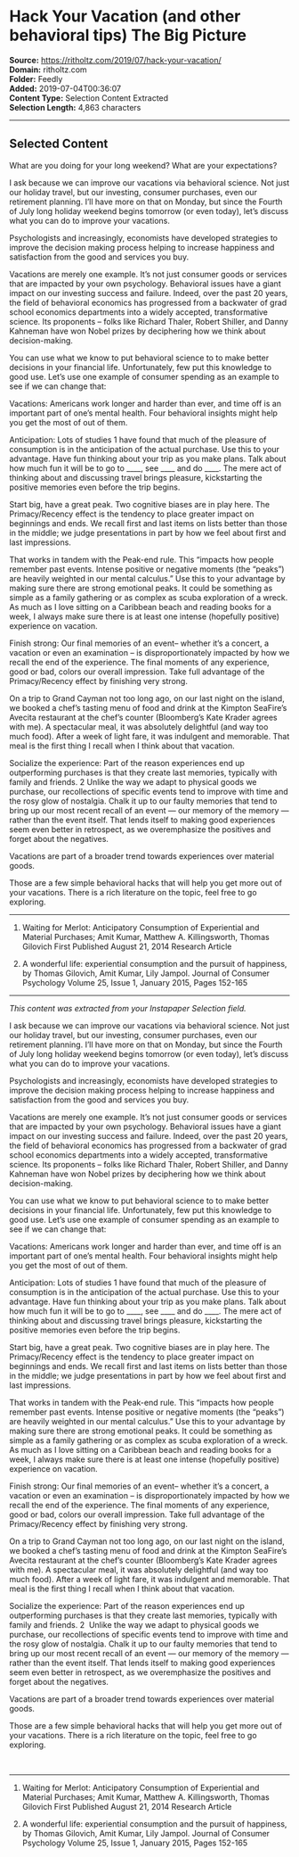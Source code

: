 # Hack Your Vacation (and other behavioral tips) The Big Picture

**Source:** https://ritholtz.com/2019/07/hack-your-vacation/  
**Domain:** ritholtz.com  
**Folder:** Feedly  
**Added:** 2019-07-04T00:36:07  
**Content Type:** Selection Content Extracted  
**Selection Length:** 4,863 characters  


---

## Selected Content

What are you doing for your long weekend? What are your expectations?

I ask because we can improve our vacations via behavioral science. Not just our holiday travel, but our investing, consumer purchases, even our retirement planning. I’ll have more on that on Monday, but since the Fourth of July long holiday weekend begins tomorrow (or even today), let’s discuss what you can do to improve your vacations.

Psychologists and increasingly, economists have developed strategies to improve the decision making process helping to increase happiness and satisfaction from the good and services you buy.

Vacations are merely one example. It’s not just consumer goods or services that are impacted by your own psychology. Behavioral issues have a giant impact on our investing success and failure. Indeed, over the past 20 years, the field of behavioral economics has progressed from a backwater of grad school economics departments into a widely accepted, transformative science. Its proponents – folks like Richard Thaler, Robert Shiller, and Danny Kahneman have won Nobel prizes by deciphering how we think about decision-making.

You can use what we know to put behavioral science to to make better decisions in your financial life. Unfortunately, few put this knowledge to good use. Let’s use one example of consumer spending as an example to see if we can change that:

Vacations: Americans work longer and harder than ever, and time off is an important part of one’s mental health. Four behavioral insights might help you get the most of out of them.

Anticipation: Lots of studies 1 have found that much of the pleasure of consumption is in the anticipation of the actual purchase. Use this to your advantage. Have fun thinking about your trip as you make plans. Talk about how much fun it will be to go to ____, see ____ and do ____. The mere act of thinking about and discussing travel brings pleasure, kickstarting the positive memories even before the trip begins.

Start big, have a great peak. Two cognitive biases are in play here. The Primacy/Recency effect is the tendency to place greater impact on beginnings and ends. We recall first and last items on lists better than those in the middle; we judge presentations in part by how we feel about first and last impressions.

That works in tandem with the Peak-end rule. This “impacts how people remember past events. Intense positive or negative moments (the “peaks”) are heavily weighted in our mental calculus.” Use this to your advantage by making sure there are strong emotional peaks. It could be something as simple as a family gathering or as complex as scuba exploration of a wreck. As much as I love sitting on a Caribbean beach and reading books for a week, I always make sure there is at least one intense (hopefully positive) experience on vacation.

Finish strong: Our final memories of an event– whether it’s a concert, a vacation or even an examination – is disproportionately impacted by how we recall the end of the experience. The final moments of any experience, good or bad, colors our overall impression. Take full advantage of the Primacy/Recency effect by finishing very strong.

On a trip to Grand Cayman not too long ago, on our last night on the island, we booked a chef’s tasting menu of food and drink at the Kimpton SeaFire’s Avecita restaurant at the chef’s counter (Bloomberg’s Kate Krader agrees with me). A spectacular meal, it was absolutely delightful (and way too much food). After a week of light fare, it was indulgent and memorable. That meal is the first thing I recall when I think about that vacation.

Socialize the experience: Part of the reason experiences end up outperforming purchases is that they create last memories, typically with family and friends. 2 Unlike the way we adapt to physical goods we purchase, our recollections of specific events tend to improve with time and the rosy glow of nostalgia. Chalk it up to our faulty memories that tend to bring up our most recent recall of an event — our memory of the memory — rather than the event itself. That lends itself to making good experiences seem even better in retrospect, as we overemphasize the positives and forget about the negatives.

Vacations are part of a broader trend towards experiences over material goods.

Those are a few simple behavioral hacks that will help you get more out of your vacations. There is a rich literature on the topic, feel free to go exploring.

___________

1. Waiting for Merlot: Anticipatory Consumption of Experiential and Material Purchases; Amit Kumar, Matthew A. Killingsworth, Thomas Gilovich First Published August 21, 2014 Research Article

2. A wonderful life: experiential consumption and the pursuit of happiness, by Thomas Gilovich, Amit Kumar, Lily Jampol. Journal of Consumer Psychology Volume 25, Issue 1, January 2015, Pages 152-165

---

*This content was extracted from your Instapaper Selection field.*

I ask because we can improve our vacations via behavioral science. Not just our holiday travel, but our investing, consumer purchases, even our retirement planning. I’ll have more on that on Monday, but since the Fourth of July long holiday weekend begins tomorrow (or even today), let’s discuss what you can do to improve your vacations.

Psychologists and increasingly, economists have developed strategies to improve the decision making process helping to increase happiness and satisfaction from the good and services you buy.

Vacations are merely one example. It’s not just consumer goods or services that are impacted by your own psychology. Behavioral issues have a giant impact on our investing success and failure. Indeed, over the past 20 years, the field of behavioral economics has progressed from a backwater of grad school economics departments into a widely accepted, transformative science. Its proponents – folks like Richard Thaler, Robert Shiller, and Danny Kahneman have won Nobel prizes by deciphering how we think about decision-making.

You can use what we know to put behavioral science to to make better decisions in your financial life. Unfortunately, few put this knowledge to good use. Let’s use one example of consumer spending as an example to see if we can change that:

Vacations: Americans work longer and harder than ever, and time off is an important part of one’s mental health. Four behavioral insights might help you get the most of out of them.

Anticipation: Lots of studies 1 have found that much of the pleasure of consumption is in the anticipation of the actual purchase. Use this to your advantage. Have fun thinking about your trip as you make plans. Talk about how much fun it will be to go to ____, see ____ and do ____. The mere act of thinking about and discussing travel brings pleasure, kickstarting the positive memories even before the trip begins.

Start big, have a great peak. Two cognitive biases are in play here. The Primacy/Recency effect is the tendency to place greater impact on beginnings and ends. We recall first and last items on lists better than those in the middle; we judge presentations in part by how we feel about first and last impressions.

That works in tandem with the Peak-end rule. This “impacts how people remember past events. Intense positive or negative moments (the “peaks”) are heavily weighted in our mental calculus.” Use this to your advantage by making sure there are strong emotional peaks. It could be something as simple as a family gathering or as complex as scuba exploration of a wreck. As much as I love sitting on a Caribbean beach and reading books for a week, I always make sure there is at least one intense (hopefully positive) experience on vacation.

Finish strong: Our final memories of an event– whether it’s a concert, a vacation or even an examination – is disproportionately impacted by how we recall the end of the experience. The final moments of any experience, good or bad, colors our overall impression. Take full advantage of the Primacy/Recency effect by finishing very strong.

On a trip to Grand Cayman not too long ago, on our last night on the island, we booked a chef’s tasting menu of food and drink at the Kimpton SeaFire’s Avecita restaurant at the chef’s counter (Bloomberg’s Kate Krader agrees with me). A spectacular meal, it was absolutely delightful (and way too much food). After a week of light fare, it was indulgent and memorable. That meal is the first thing I recall when I think about that vacation.

Socialize the experience: Part of the reason experiences end up outperforming purchases is that they create last memories, typically with family and friends. 2  Unlike the way we adapt to physical goods we purchase, our recollections of specific events tend to improve with time and the rosy glow of nostalgia. Chalk it up to our faulty memories that tend to bring up our most recent recall of an event — our memory of the memory — rather than the event itself. That lends itself to making good experiences seem even better in retrospect, as we overemphasize the positives and forget about the negatives.

Vacations are part of a broader trend towards experiences over material goods.

Those are a few simple behavioral hacks that will help you get more out of your vacations. There is a rich literature on the topic, feel free to go exploring.

 

___________

1. Waiting for Merlot: Anticipatory Consumption of Experiential and Material Purchases; Amit Kumar, Matthew A. Killingsworth, Thomas Gilovich First Published August 21, 2014 Research Article

2. A wonderful life: experiential consumption and the pursuit of happiness, by Thomas Gilovich, Amit Kumar, Lily Jampol. Journal of Consumer Psychology Volume 25, Issue 1, January 2015, Pages 152-165
